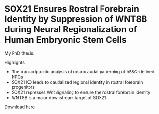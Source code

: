 # SOX21 Ensures Rostral Forebrain Identity by Suppression of WNT8B during Neural Regionalization of Human Embryonic Stem Cells


My PhD thesis.

Highlights
* The transcriptomic analysis of rostrocaudal patterning of hESC-derived NPCs
* SOX21 KO leads to caudalized regional identity in rostral forebrain progenitors
* SOX21 represses Wnt signaling to ensure the rostral forebrain identity
* WNT8B is a major downstream target of SOX21

Download [here](https://doi.org/10.1016/j.stemcr.2019.10.013)
